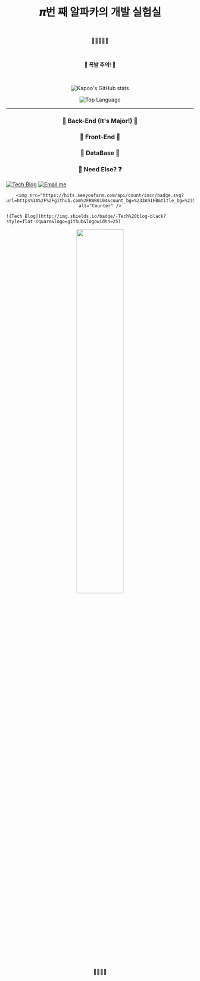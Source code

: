 <h1 align="center">𝝅번 째 알파카의 개발 실험실</h1>

<br />

<p align="center">🦙🐾🐾🐾🐾</p>

<br />

<p align="center"><b>🚧 폭발 주의! 🚧</b></p>

<br />

<p>
	
</p>

<div align="center">

![Kapoo's GitHub stats](https://github-readme-stats.vercel.app/api?username=RWB0104&show_icons=true&bg_color=30,0f0c29,302b63,24243e&title_color=ffd700&text_color=FFF&icon_color=ffd700&border_color=000&count_private=true)
	
![Top Language](https://github-readme-stats.vercel.app/api/top-langs/?username=RWB0104)
	
</div>

---

<h3 align="center">💎 Back-End (It's Major!) 💎</h3>



<h3 align="center">🚀 Front-End 🚀</h3>



<h3 align="center">🎁 DataBase 🎁</h3>



<h3 align="center">👀 Need Else? ❓</h3>

[![Tech Blog](http://img.shields.io/badge/-Tech%20blog-black?style=flat-square&logo=github&logowidth=25)](https://blog.itcode.dev)
[![Email me](https://img.shields.io/badge/Gmail-d14836?style=flat-square&logo=Gmail&logoColor=white&link=mailto:psj2716@gmail.com)](mailto:psj2716@gmail.com)

<div align="center">
	
	
	
	<img src="https://hits.seeyoufarm.com/api/count/incr/badge.svg?url=https%3A%2F%2Fgithub.com%2FRWB0104&count_bg=%233A91FB&title_bg=%23555555&icon=github.svg&icon_color=%23E7E7E7&title=hits&edge_flat=false" alt="Counter" />
</div>

<div>
	
	![Tech Blog](http://img.shields.io/badge/-Tech%20blog-black?style=flat-square&logo=github&logowidth=25)
	
</div>

<div align="center">
	<img src="https://github.com/RWB0104/RWB0104/blob/master/%EB%8B%A4%EC%9A%B4%EB%A1%9C%EB%93%9C.gif?raw=true" width="50%" />
</div>

<br />

<p align="center">💖💘💖💘</p>
